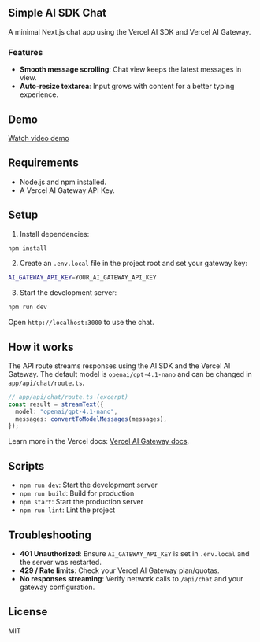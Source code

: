 ## Simple AI SDK Chat

A minimal Next.js chat app using the Vercel AI SDK and Vercel AI Gateway.

### Features

- **Smooth message scrolling**: Chat view keeps the latest messages in view.
- **Auto‑resize textarea**: Input grows with content for a better typing experience.

## Demo

[Watch video demo](https://clipreply.com/video/HjDgZQmQ1HRBJZg2niMn/hj2_6vNo42)

## Requirements

- Node.js and npm installed.
- A Vercel AI Gateway API Key.

## Setup

1. Install dependencies:

```bash
npm install
```

2. Create an `.env.local` file in the project root and set your gateway key:

```bash
AI_GATEWAY_API_KEY=YOUR_AI_GATEWAY_API_KEY
```

3. Start the development server:

```bash
npm run dev
```

Open `http://localhost:3000` to use the chat.

## How it works

The API route streams responses using the AI SDK and the Vercel AI Gateway. The default model is `openai/gpt-4.1-nano` and can be changed in `app/api/chat/route.ts`.

```ts
// app/api/chat/route.ts (excerpt)
const result = streamText({
  model: "openai/gpt-4.1-nano",
  messages: convertToModelMessages(messages),
});
```

Learn more in the Vercel docs: [Vercel AI Gateway docs](https://vercel.com/docs/ai/ai-gateway).

## Scripts

- `npm run dev`: Start the development server
- `npm run build`: Build for production
- `npm start`: Start the production server
- `npm run lint`: Lint the project

## Troubleshooting

- **401 Unauthorized**: Ensure `AI_GATEWAY_API_KEY` is set in `.env.local` and the server was restarted.
- **429 / Rate limits**: Check your Vercel AI Gateway plan/quotas.
- **No responses streaming**: Verify network calls to `/api/chat` and your gateway configuration.

## License

MIT
